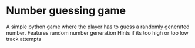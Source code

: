 # Number guessing game
A simple python game where the player has to guess a randomly generated number.
Features
random number generation
Hints if its too high or too low
track attempts 
